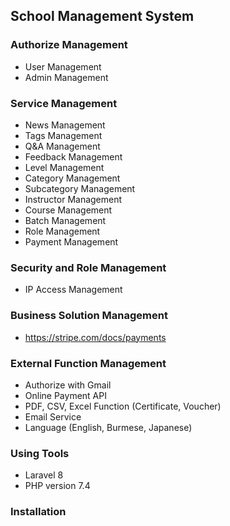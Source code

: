 ## School Management System

### Authorize Management
* User Management
* Admin Management

### Service Management
* News Management
* Tags Management
* Q&A Management
* Feedback Management
* Level Management
* Category Management
* Subcategory Management
* Instructor Management
* Course Management
* Batch Management
* Role Management
* Payment Management

### Security and Role Management
* IP Access Management

### Business Solution Management
*  https://stripe.com/docs/payments

### External Function Management
* Authorize with Gmail
* Online Payment API
* PDF, CSV, Excel Function (Certificate, Voucher)
* Email Service
* Language (English, Burmese, Japanese)

### Using Tools
- Laravel 8
- PHP version 7.4

### Installation

